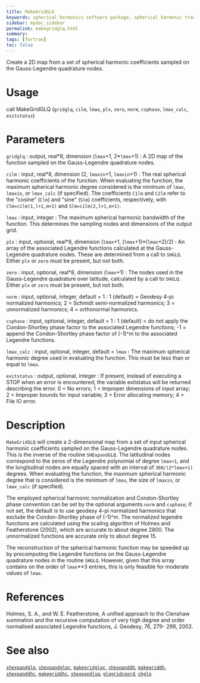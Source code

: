 ```yaml
---
title: MakeGridGLQ
keywords: spherical harmonics software package, spherical harmonic transform, legendre functions, multitaper spectral analysis, fortran, Python, gravity, magnetic field
sidebar: mydoc_sidebar
permalink: makegridglq.html
summary:
tags: [fortran]
toc: false
---
```


Create a 2D map from a set of spherical harmonic coefficients sampled on the Gauss-Legendre quadrature nodes.

# Usage

call MakeGridGLQ (`gridglq`, `cilm`, `lmax`, `plx`, `zero`, `norm`, `csphase`, `lmax_calc`, `exitstatus`)

# Parameters

`gridglq` : output, real\*8, dimension (`lmax`+1, 2\*`lmax`+1)
:   A 2D map of the function sampled on the Gauss-Legendre quadrature nodes.

`cilm` : input, real\*8, dimension (2, `lmaxin`+1, `lmaxin`+1)
:   The real spherical harmonic coefficients of the function. When evaluating the function, the maximum spherical harmonic degree considered is the minimum of `lmax`, `lmaxin`, or `lmax_calc` (if specified). The coefficients `C1lm` and `C2lm` refer to the "cosine" (`Clm`) and "sine" (`Slm`) coefficients, respectively, with `Clm=cilm(1,l+1,m+1)` and `Slm=cilm(2,l+1,m+1)`.

`lmax` : input, integer
:   The maximum spherical harmonic bandwidth of the function. This determines the sampling nodes and dimensions of the output grid.

`plx` : input, optional, real\*8, dimension (`lmax`+1, (`lmax`+1)\*(`lmax`+2)/2)
:   An array of the associated Legendre functions calculated at the Gauss-Legendre quadrature nodes. These are determined from a call to `SHGLQ`. Either `plx` or `zero` must be present, but not both.

`zero` : input, optional, real\*8, dimension (`lmax`+1)
:   The nodes used in the Gauss-Legendre quadrature over latitude, calculated by a call to `SHGLQ`.  Either `plx` or `zero` must be present, but not both.

`norm` : input, optional, integer, default = 1
:   1 (default) = Geodesy 4-pi normalized harmonics; 2 = Schmidt semi-normalized harmonics; 3 = unnormalized harmonics; 4 = orthonormal harmonics.

`csphase` : input, optional, integer, default = 1
:   1 (default) = do not apply the Condon-Shortley phase factor to the associated Legendre functions; -1 = append the Condon-Shortley phase factor of (-1)^m to the associated Legendre functions.

`lmax_calc` : input, optional, integer, default = `lmax`
:   The maximum spherical harmonic degree used in evaluating the function. This must be less than or equal to `lmax`.

`exitstatus` : output, optional, integer
:   If present, instead of executing a STOP when an error is encountered, the variable exitstatus will be returned describing the error. 0 = No errors; 1 = Improper dimensions of input array; 2 = Improper bounds for input variable; 3 = Error allocating memory; 4 = File IO error.
# Description

`MakeGridGLQ` will create a 2-dimensional map from a set of input spherical harmonic coefficients sampled on the Gauss-Legendre quadrature nodes. This is the inverse of the routine `SHExpandGLQ`. The latitudinal nodes correspond to the zeros of the Legendre polynomial of degree `lmax+1`, and the longitudinal nodes are equally spaced with an interval of `360/(2*lmax+1)` degrees. When evaluating the function, the maximum spherical harmonic degree that is considered is the minimum of `lmax`, the size of `lmaxin`, or `lmax_calc` (if specified).

The employed spherical harmonic normalization and Condon-Shortley phase convention can be set by the optional arguments `norm` and `csphase`; if not set, the default is to use geodesy 4-pi normalized harmonics that exclude the Condon-Shortley phase of (-1)^m. The normalized legendre functions are calculated using the scaling algorithm of Holmes and Featherstone (2002), which are accurate to about degree 2800. The unnormalized functions are accurate only to about degree 15.

The reconstruction of the spherical harmonic function may be speeded up by precomputing the Legendre functions on the Gauss-Legendre quadrature nodes in the routine `SHGLQ`. However, given that this array contains on the order of `lmax`**3 entries, this is only feasible for moderate values of `lmax`.

# References

Holmes, S. A., and W. E. Featherstone, A unified approach to the Clenshaw
summation and the recursive computation of very high degree and
order normalised associated Legendre functions, J. Geodesy, 76, 279-
299, 2002.

# See also

[`shexpandglq`](shexpandglq.html), [`shexpandglqc`](shexpandglqc.html), [`makegridglqc`](makegridglqc.html), [`shexpanddh`](shexpanddh.html), [`makegriddh`](makegriddh.html), [`shexpanddhc`](shexpanddhc.html), [`makegriddhc`](makegriddhc.html), [`shexpandlsq`](shexpandlsq.html), [`glqgridcoord`](glqgridcoord.html), [`shglq`](shglq.html)
